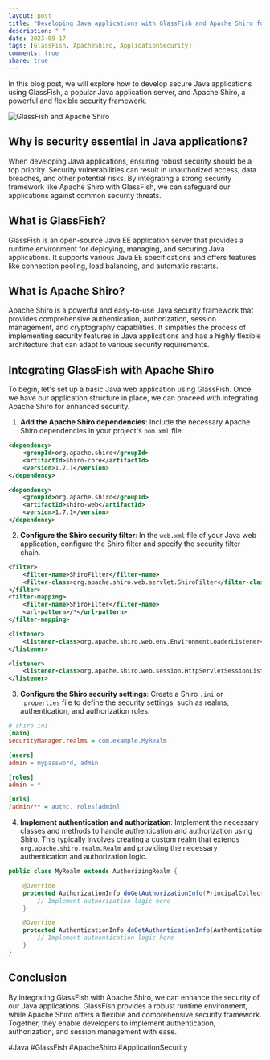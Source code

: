 ```yaml
---
layout: post
title: "Developing Java applications with GlassFish and Apache Shiro for security"
description: " "
date: 2023-09-17
tags: [GlassFish, ApacheShiro, ApplicationSecurity]
comments: true
share: true
---
```


In this blog post, we will explore how to develop secure Java applications using GlassFish, a popular Java application server, and Apache Shiro, a powerful and flexible security framework.

![GlassFish and Apache Shiro](https://example.com/images/glassfish-shiro.png)

## Why is security essential in Java applications?

When developing Java applications, ensuring robust security should be a top priority. Security vulnerabilities can result in unauthorized access, data breaches, and other potential risks. By integrating a strong security framework like Apache Shiro with GlassFish, we can safeguard our applications against common security threats.

## What is GlassFish?

GlassFish is an open-source Java EE application server that provides a runtime environment for deploying, managing, and securing Java applications. It supports various Java EE specifications and offers features like connection pooling, load balancing, and automatic restarts.

## What is Apache Shiro?

Apache Shiro is a powerful and easy-to-use Java security framework that provides comprehensive authentication, authorization, session management, and cryptography capabilities. It simplifies the process of implementing security features in Java applications and has a highly flexible architecture that can adapt to various security requirements.

## Integrating GlassFish with Apache Shiro

To begin, let's set up a basic Java web application using GlassFish. Once we have our application structure in place, we can proceed with integrating Apache Shiro for enhanced security.

1. **Add the Apache Shiro dependencies**: Include the necessary Apache Shiro dependencies in your project's `pom.xml` file.

```xml
<dependency>
    <groupId>org.apache.shiro</groupId>
    <artifactId>shiro-core</artifactId>
    <version>1.7.1</version>
</dependency>

<dependency>
    <groupId>org.apache.shiro</groupId>
    <artifactId>shiro-web</artifactId>
    <version>1.7.1</version>
</dependency>
```

2. **Configure the Shiro security filter**: In the `web.xml` file of your Java web application, configure the Shiro filter and specify the security filter chain.

```xml
<filter>
    <filter-name>ShiroFilter</filter-name>
    <filter-class>org.apache.shiro.web.servlet.ShiroFilter</filter-class>
</filter>
<filter-mapping>
    <filter-name>ShiroFilter</filter-name>
    <url-pattern>/*</url-pattern>
</filter-mapping>

<listener>
    <listener-class>org.apache.shiro.web.env.EnvironmentLoaderListener</listener-class>
</listener>

<listener>
    <listener-class>org.apache.shiro.web.session.HttpServletSessionListener</listener-class>
</listener>
```

3. **Configure the Shiro security settings**: Create a Shiro `.ini` or `.properties` file to define the security settings, such as realms, authentication, and authorization rules.

```ini
# shiro.ini
[main]
securityManager.realms = com.example.MyRealm

[users]
admin = mypassword, admin

[roles]
admin = *

[urls]
/admin/** = authc, roles[admin]
```

4. **Implement authentication and authorization**: Implement the necessary classes and methods to handle authentication and authorization using Shiro. This typically involves creating a custom realm that extends `org.apache.shiro.realm.Realm` and providing the necessary authentication and authorization logic.

```java
public class MyRealm extends AuthorizingRealm {

    @Override
    protected AuthorizationInfo doGetAuthorizationInfo(PrincipalCollection principals) {
        // Implement authorization logic here
    }

    @Override
    protected AuthenticationInfo doGetAuthenticationInfo(AuthenticationToken token) {
        // Implement authentication logic here
    }
}
```

## Conclusion

By integrating GlassFish with Apache Shiro, we can enhance the security of our Java applications. GlassFish provides a robust runtime environment, while Apache Shiro offers a flexible and comprehensive security framework. Together, they enable developers to implement authentication, authorization, and session management with ease.

#Java #GlassFish #ApacheShiro #ApplicationSecurity